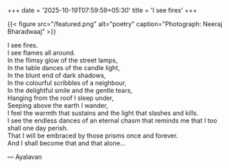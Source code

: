 +++
date = '2025-10-19T07:59:59+05:30'
title = 'I see fires'
+++

{{< figure src="/featured.png" alt="poetry" caption="Photograph: Neeraj Bharadwaaj" >}}

I see fires.<br>
I see flames all around.<br>
In the flimsy glow of the street lamps,<br>
In the table dances of the candle light,<br>
In the blunt end of dark shadows,<br>
In the colourful scribbles of a neighbour,<br>
In the delightful smile and the gentle tears,<br>
Hanging from the roof I sleep under,<br>
Seeping above the earth I wander, <br>
I feel the warmth that sustains and the light that slashes and kills. <br>
I see the endless dances of an eternal chasm that reminds me that I too shall one day perish. <br>
That I will be embraced by those prisms once and forever. <br>
And I shall become that and that alone...<br>

— Ayalavan
